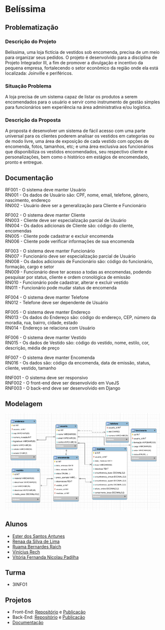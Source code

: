 # Belíssima

## Problematização

### Descrição do Projeto
Belíssima, uma loja fictícia de vestidos sob encomenda, precisa de um meio para organizar seus pedidos. O projeto é desenvolvido para a disciplina de Projeto Integrador III, a fim de promover a divulgação e incentivo da pequena empresa, fortalecendo o setor econômico da região onde ela está localizada: Joinville e periféricos. 

### Situação Problema
A loja precisa de um sistema capaz de listar os produtos a serem encomendados para o usuário e servir como instrumento de gestão simples para funcionários sem experiência na área administrativa e/ou logística.

### Descrição da Proposta
A proposta é desenvolver um sistema de fácil acesso com uma parte universal para os clientes poderem analisar os vestidos em categorias ou de modo livre, uma área de exposição de cada vestido com opções de encomenda, fotos, tamanhos, etc; e uma área exclusiva aos funcionários que disponibiliza os vestidos encomendados, seu respectivo cliente e personalizações, bem como o histórico em estágios de encomendado, pronto e entregue.

## Documentação

RF001 - O sistema deve manter Usuário\
RN001 - Os dados de Usuário são: CPF, nome, email, telefone, gênero, nascimento, endereço\
RN002 - Usuário deve ser a generalização para Cliente e Funcionário

RF002 - O sistema deve manter Cliente\
RN003 - Cliente deve ser especialização parcial de Usuário\
RN004 - Os dados adicionais de Cliente são: código do cliente, encomendas\
RN005 - Cliente pode cadastrar e excluir encomenda\
RN006 - Cliente pode verificar informações de sua encomenda

RF003 - O sistema deve manter Funcionário\
RN007 - Funcionário deve ser especialização parcial de Usuário\
RN008 - Os dados adicionais de Funcionário são: código do funcionário, formação, cargo e setor\
RN009 - Funcionário deve ter acesso a todas as encomendas, podendo pesquisar por status, cliente e ordem cronológica de emissão\
RN010 - Funcionário pode cadastrar, alterar e excluir vestido\
RN011 - Funcionário pode mudar status de encomenda

RF004 - O sistema deve manter Telefone\
RN012 - Telefone deve ser dependente de Usuário

RF005 - O sistema deve manter Endereço\
RN013 - Os dados do Endereço são: código do endereço, CEP, número da moradia, rua, bairro, cidade, estado\
RN014 - Endereço se relaciona com Usuário

RF006 - O sistema deve manter Vestido\
RN015 - Os dados de Vestido são: código do vestido, nome, estilo, cor, descrição, média de preço

RF007 - O sistema deve manter Encomenda\
RN016 - Os dados são: código da encomenda, data de emissão, status, cliente, vestido, tamanho

RNF001 - O sistema deve ser responsivo\
RNF002 - O front-end deve ser desenvolvido em VueJS\
RNF003 - O back-end deve ser desenvolvido em Django

## Modelagem

![Modelo lógico do projeto](./img/modelo-logico.png)

## Alunos
- [Ester dos Santos Antunes](https://github.com/antuneseds)
- [Renaa da Silva de Lima](https://github.com/ReehLimas)
- [Ruama Bernardes Raich](https://github.com/bernardesraischruama)
- [Vinícius Rech](https://github.com/ViniRech)
- [Vitória Fernanda Nicolau Padilha](https://github.com/fernandapadilha)
  
## Turma
- 3INFO1

## Projetos
- Front-End: [Repositório](https://github.com/projeto-belissima/front-end.git) e [Publicação](https://front-end-pi-ten.vercel.app/)
- Back-End: [Repositório](https://github.com/projeto-belissima/back-end.git) e [Publicação](https://belissima-deoi.onrender.com/)
- [Documentação](https://github.com/projeto-belissima/documentacao.git)
